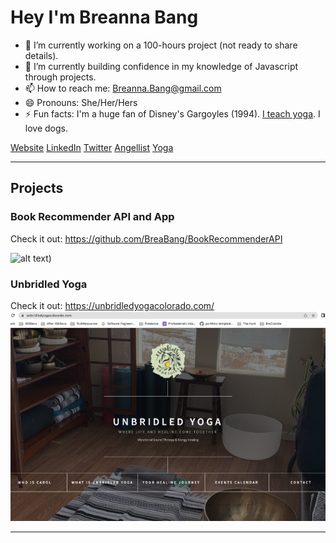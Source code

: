 # Hey I'm Breanna Bang

- 🔭 I’m currently working on a 100-hours project (not ready to share details).
- 🌱 I’m currently building confidence in my knowledge of Javascript through projects.
- 📫 How to reach me: Breanna.Bang@gmail.com
- 😄 Pronouns: She/Her/Hers
- ⚡ Fun facts: I'm a huge fan of Disney's Gargoyles (1994). <a href="https://www.breoutside.com" target="_blank">I teach yoga</a>. I love dogs.

 <div class="button-group pill">
        <a href="https://www.breannabang.com/" class="btn btn-primary" type="button">Website</a>
        <a href="https://www.linkedin.com/in/breanna-bang/" class="btn btn-primary">LinkedIn</a>
        <a href="https://twitter.com/BreannaBang" class="btn btn-primary">Twitter</a>
        <a href="https://angel.co/u/breanna-bang" class="bbtn btn-primary">Angellist</a>
        <a href="https://breoutside.com/" class="bbtn btn-primary">Yoga</a>
    </div>
 
---

## Projects 
            
            

### Book Recommender API and App
Check it out: https://github.com/BreaBang/BookRecommenderAPI

![alt text](https://github.com/BreaBang/BookRecommenderAPI/blob/main/API.gif.gif))

### Unbridled Yoga
Check it out: https://unbridledyogacolorado.com/
![alt text](https://github.com/BreaBang/BreaBang/blob/main/Unbridled.png)


---
